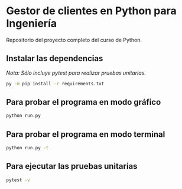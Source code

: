 # Gestor de clientes en Python para Ingeniería

Repositorio del proyecto completo del curso de Python.

## Instalar las dependencias

_Nota: Sólo incluye pytest para realizar pruebas unitarias._

```bash
py -m pip install -r requirements.txt
```

## Para probar el programa en modo gráfico

```bash
python run.py
```

## Para probar el programa en modo terminal

```bash
python run.py -t
```

## Para ejecutar las pruebas unitarias

```bash
pytest -v
```

